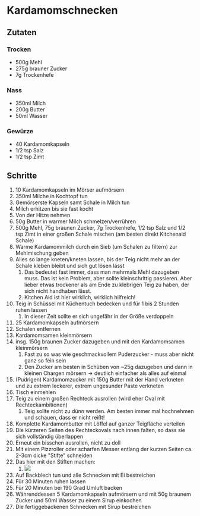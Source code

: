 # Kardamomschnecken

## Zutaten

### Trocken

- 500g Mehl
- 275g brauner Zucker
- 7g Trockenhefe

### Nass

- 350ml Milch
- 200g Butter
- 50ml Wasser

### Gewürze

- 40 Kardamomkapseln
- 1/2 tsp Salz
- 1/2 tsp Zimt


## Schritte

1. 10 Kardamomkapseln im Mörser aufmörsern
2. 350ml Milche in Kochtopf tun
3. Gemörserste Kapseln samt Schale in Milch tun
4. Milch erhitzen bis sie fast kocht
5. Von der Hitze nehmen
6. 50g Butter in warmer Milch schmelzen/verrühren
7. 500g Mehl, 75g braunen Zucker, 7g Trockenhefe, 1/2 tsp Salz und 1/2 tsp Zimt in einer großen Schale mischen (am besten direkt Kitchenaid Schale)
8. Warme Kardamommilch durch ein Sieb (um Schalen zu filtern) zur Mehlmischung geben
9. Alles so lange kneten/kneten lassen, bis der Teig nicht mehr an der Schale kleben bleibt und sich gut lösen lässt
   1.  Das bedeutet fast immer, dass man mehrmals Mehl dazugeben muss. Das ist kein Problem, aber sollte kleinschrittig passieren. Aber lieber etwas trockener als am Ende zu klebrigen Teig zu haben, der sich nicht handhaben lässt.
   2.  Kitchen Aid ist hier wirklich, wirklich hilfreich!
10. Teig in Schüssel mit Küchentuch bedecken und für 1 bis 2 Stunden ruhen lassen
    1.  In dieser Zeit sollte er sich ungefähr in der Größe verdoppeln
11. 25 Kardamomkapseln aufmörsern
12. Schalen entfernen
13. Kardamomsamen kleinmörsern
14. insg. 150g braunen Zucker dazugeben und mit den Kardamomsamen kleinmörsern
    1.  Fast zu so was wie geschmackvollem Puderzucker - muss aber nicht ganz so fein sein
    2.  Den Zucker am besten in Schüben von ~25g dazugeben und dann in kleinen Chargen mörsern -> deutlich einfacher als alles auf einmal
15. (Pudrigen) Kardamomzucker mit 150g Butter mit der Hand verkneten und zu extrem leckerer, extrem ungesunder Paste verkneten
16. Tisch einmehlen
17. Teig zu einem großen Rechteck ausrollen (wird eher Oval mit Rechteckambitionen)
    1.  Teig sollte nicht zu dünn werden. Am besten immer mal hochnehmen und schauen, dass er nicht reißt!
18. Komplette Kardamombutter mit Löffel auf ganzer Teigfläche verteilen
19. Die kürzeren Seiten des Rechteckovals nach innen falten, so dass sie sich vollständig überlappen
20. Erneut ein bisschen ausrollen, nicht zu doll
21. Mit einem Pizzroller oder scharfen Messer entlang der kurzen Seiten ca. 2-3cm dicke "Stifte" schneiden
22. Das hier mit den Stiften machen:
    1.  ![](https://github.com/jonasmerlin/recipes/blob/master/media/cardamombuns_form.gif?raw=true)
23. Auf Backblech tun und alle Schnecken mit Ei bestreichen
24. Für 30 Minuten ruhen lassen
25. Für 20 Minuten bei 190 Grad Umluft backen
26. Währenddessen 5 Kardamomkapseln aufmörsern und mit 50g braunem Zucker und 50ml Wasser zu einem Sirup einkochen
27. Die fertiggebackenen Schnecken mit Sirup bestreichen
